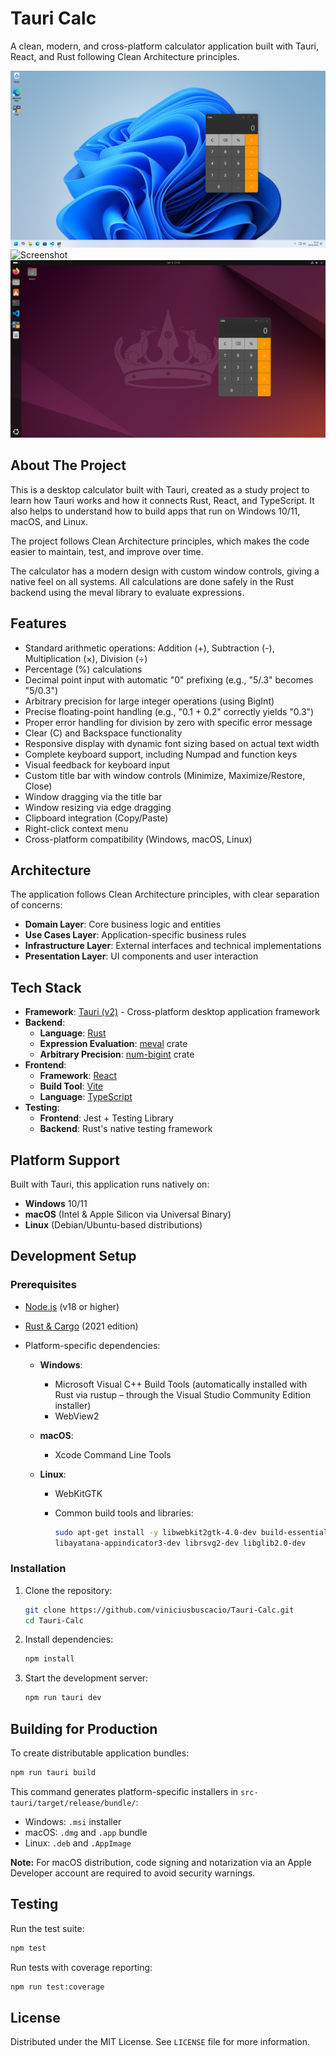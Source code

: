 # Tauri Calc

A clean, modern, and cross-platform calculator application built with Tauri, React, and Rust following Clean Architecture principles.

![Screenshot](Screenshots/Windows11.png)
![Screenshot](Screenshots/macOS.png)
![Screenshot](Screenshots/Ubuntu2404.png)

## About The Project

This is a desktop calculator built with Tauri, created as a study project to learn how Tauri works and how it connects Rust, React, and TypeScript. It also helps to understand how to build apps that run on Windows 10/11, macOS, and Linux.

The project follows Clean Architecture principles, which makes the code easier to maintain, test, and improve over time.

The calculator has a modern design with custom window controls, giving a native feel on all systems. All calculations are done safely in the Rust backend using the meval library to evaluate expressions.

## Features

* Standard arithmetic operations: Addition (+), Subtraction (-), Multiplication (×), Division (÷)
* Percentage (%) calculations
* Decimal point input with automatic "0" prefixing (e.g., "5/.3" becomes "5/0.3")
* Arbitrary precision for large integer operations (using BigInt)
* Precise floating-point handling (e.g., "0.1 + 0.2" correctly yields "0.3")
* Proper error handling for division by zero with specific error message
* Clear (C) and Backspace functionality
* Responsive display with dynamic font sizing based on actual text width
* Complete keyboard support, including Numpad and function keys
* Visual feedback for keyboard input
* Custom title bar with window controls (Minimize, Maximize/Restore, Close)
* Window dragging via the title bar
* Window resizing via edge dragging
* Clipboard integration (Copy/Paste)
* Right-click context menu
* Cross-platform compatibility (Windows, macOS, Linux)

## Architecture

The application follows Clean Architecture principles, with clear separation of concerns:

* **Domain Layer**: Core business logic and entities
* **Use Cases Layer**: Application-specific business rules
* **Infrastructure Layer**: External interfaces and technical implementations
* **Presentation Layer**: UI components and user interaction

## Tech Stack

* **Framework**: [Tauri (v2)](https://tauri.app/) - Cross-platform desktop application framework
* **Backend**:
  * **Language**: [Rust](https://www.rust-lang.org/)
  * **Expression Evaluation**: [meval](https://crates.io/crates/meval) crate
  * **Arbitrary Precision**: [num-bigint](https://crates.io/crates/num-bigint) crate
* **Frontend**:
  * **Framework**: [React](https://reactjs.org/)
  * **Build Tool**: [Vite](https://vitejs.dev/)
  * **Language**: [TypeScript](https://www.typescriptlang.org/)
* **Testing**:
  * **Frontend**: Jest + Testing Library
  * **Backend**: Rust's native testing framework

## Platform Support

Built with Tauri, this application runs natively on:

* **Windows** 10/11
* **macOS** (Intel & Apple Silicon via Universal Binary)
* **Linux** (Debian/Ubuntu-based distributions)

## Development Setup


### Prerequisites

* [Node.js](https://nodejs.org/) (v18 or higher)  
* [Rust & Cargo](https://www.rust-lang.org/tools/install) (2021 edition) 

* Platform-specific dependencies:
  * **Windows**:
    * Microsoft Visual C++ Build Tools (automatically installed with Rust via rustup – through the Visual Studio Community Edition installer)
    * WebView2

  * **macOS**:
    * Xcode Command Line Tools

  * **Linux**:
    * WebKitGTK
    * Common build tools and libraries:

      ```bash
      sudo apt-get install -y libwebkit2gtk-4.0-dev build-essential curl wget libssl-dev libgtk-3-dev \
      libayatana-appindicator3-dev librsvg2-dev libglib2.0-dev
      ```



### Installation

1. Clone the repository:
   ```bash
   git clone https://github.com/viniciusbuscacio/Tauri-Calc.git
   cd Tauri-Calc
   ```

2. Install dependencies:
   ```bash
   npm install
   ```

3. Start the development server:
   ```bash
   npm run tauri dev
   ```

## Building for Production

To create distributable application bundles:

```bash
npm run tauri build
```

This command generates platform-specific installers in `src-tauri/target/release/bundle/`:
* Windows: `.msi` installer
* macOS: `.dmg` and `.app` bundle
* Linux: `.deb` and `.AppImage`

**Note:** For macOS distribution, code signing and notarization via an Apple Developer account are required to avoid security warnings.

## Testing

Run the test suite:

```bash
npm test
```

Run tests with coverage reporting:

```bash
npm run test:coverage
```

## License

Distributed under the MIT License. See `LICENSE` file for more information.


